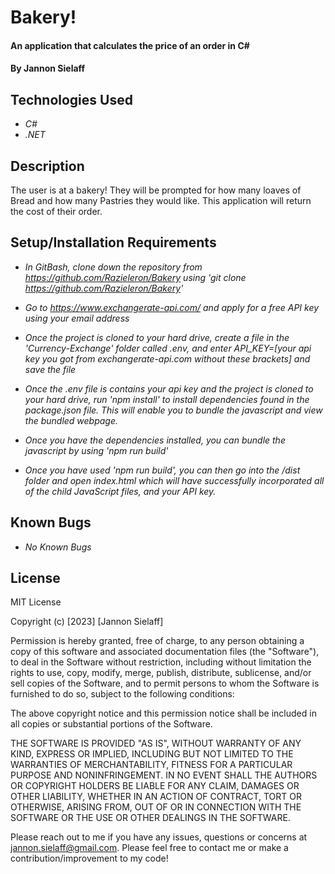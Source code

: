 # Bakery!

#### An application that calculates the price of an order in C#

#### By Jannon Sielaff

## Technologies Used

* _C#_
* _.NET_

## Description
The user is at a bakery!  They will be prompted for how many loaves of Bread and how many Pastries they would like.  This application will return the cost of their order.

## Setup/Installation Requirements

* _In GitBash, clone down the repository from https://github.com/Razieleron/Bakery using 'git clone https://github.com/Razieleron/Bakery'_


* _Go to https://www.exchangerate-api.com/ and apply for a free API key using your email address_
* _Once the project is cloned to your hard drive, create a file in the 'Currency-Exchange' folder called .env, and enter API_KEY=[your api key you got from exchangerate-api.com without these brackets] and save the file_
* _Once the .env file is contains your api key and the project is cloned to your hard drive, run 'npm install' to install dependencies found in the package.json file. This will enable you to bundle the javascript and view the bundled webpage._
* _Once you have the dependencies installed, you can bundle the javascript by using 'npm run build'_
* _Once you have used 'npm run build', you can then go into the /dist folder and open index.html which will have successfully incorporated all of the child JavaScript files, and your API key._


## Known Bugs

* _No Known Bugs_

## License

MIT License

Copyright (c) [2023] [Jannon Sielaff]

Permission is hereby granted, free of charge, to any person obtaining a copy
of this software and associated documentation files (the "Software"), to deal
in the Software without restriction, including without limitation the rights
to use, copy, modify, merge, publish, distribute, sublicense, and/or sell
copies of the Software, and to permit persons to whom the Software is
furnished to do so, subject to the following conditions:

The above copyright notice and this permission notice shall be included in all
copies or substantial portions of the Software.

THE SOFTWARE IS PROVIDED "AS IS", WITHOUT WARRANTY OF ANY KIND, EXPRESS OR
IMPLIED, INCLUDING BUT NOT LIMITED TO THE WARRANTIES OF MERCHANTABILITY,
FITNESS FOR A PARTICULAR PURPOSE AND NONINFRINGEMENT. IN NO EVENT SHALL THE
AUTHORS OR COPYRIGHT HOLDERS BE LIABLE FOR ANY CLAIM, DAMAGES OR OTHER
LIABILITY, WHETHER IN AN ACTION OF CONTRACT, TORT OR OTHERWISE, ARISING FROM,
OUT OF OR IN CONNECTION WITH THE SOFTWARE OR THE USE OR OTHER DEALINGS IN THE
SOFTWARE.



Please reach out to me if you have any issues, questions or concerns at jannon.sielaff@gmail.com. Please feel free to contact me or make a contribution/improvement to my code!